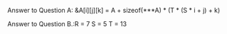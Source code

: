Answer to Question A: &A[i][j][k] = A + sizeof(***A) * (T * (S * i + j) + k)

Answer to Question B.:R = 7 S = 5 T = 13